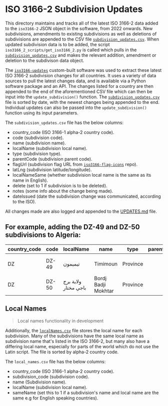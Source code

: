 # ISO 3166-2 Subdivision Updates

This directory maintains and tracks all of the latest ISO 3166-2 data added to the `iso3166-2` JSON object in the software, from 2022 onwards. New subdivisions, amendments to existing subdivisions as well as deletions of subdivisions are appended to the CSV file [`subdivision_updates.csv`](https://github.com/amckenna41/iso3166-2/blob/main/iso3166-2-updates/subdivision_updates.csv). When updated subdivision data is to be added, the script `iso3166_2_scripts/get_iso3166_2.py` is called which pulls in the [`subdivision_updates.csv`](https://github.com/amckenna41/iso3166-2/blob/main/iso3166-2-updates/subdivision_updates.csv) and makes the relevant addition, amendment or deletion to the subdivison data object.

The [`iso3166-updates`](https://github.com/amckenna41/iso3166-updates) custom-built software was used to extract these latest ISO 3166-2 subdivision changes for all countries. It uses a variety of data sources to pull the latest changes data, and is available via a Python software package and an API. The changes listed for a country are then appended to the end of the aforementioned CSV file which can then be input into the `update_subdivision()` function. The [`subdivision_updates.csv`](https://github.com/amckenna41/iso3166-2/blob/main/iso3166-2-updates/subdivision_updates.csv) file is sorted by date, with the newest changes being appended to the end. Individual updates can also be passed into the `update_subdivision()` function using its input parameters.

The `subdivision_updates.csv` file has the below columns:
* country_code (ISO 3166-1 alpha-2 country code).
* code (subdivision code).
* name (subdivision name).
* localName (subdivision local name).
* type (subdivision type).
* parentCode (subdivision parent code).
* flagUrl (subdivision flag URL from [`iso3166-flag-icons`](https://github.com/amckenna41/iso3166-flag-icons) repo).
* latLng (subdivision latitude/longitude).
* localNameSame (whether subdivision local name is the same as its name in English).
* delete (set to 1 if subdivision is to be deleted).
* notes (some info about the change being made).
* dateIssued (date the subdivision change was communicated, according to the ISO).

All changes made are also logged and appended to the [UPDATES.md][updates_md] file.

## For example, adding the DZ-49 and DZ-50 subdivisions to Algeria:

| country_code | code  | localName | name | type | parent_code | flag | latLng | localNameSame | delete | notes | dateIssued |
|--------------|-------|-----------|------|------|-------------|------|--------|-------------------|--------|-------|------------|
| DZ           | DZ-49 | تيميمون | Timimoun | Province |   |   | [29.262, 0.241] |  0 |  0 | Adding DZ-49 subdivision | 2022-11-29 | 
| DZ | DZ-50 | ولاية برج باجي مختار | Bordj Badji Mokhtar | Province |   |   | [21.680, 0.944] |  0 |  0 | Adding DZ-50 subdivision | 2022-11-29 |

## Local Names

> Local names functionality in development

Additionally, the [`localNames.csv`](https://github.com/amckenna41/iso3166-2/blob/main/iso3166-2-updates/local_names.csv) file stores the local name for each subdivision. Many of the subdivisions have the same local name as subdivision name that's listed in the ISO 3166-2, but many also have a differing local name, especially for parts of the world which do not use the Latin script. The file is sorted by alpha-2 country code.

The `local_names.csv` file has the below columns:

* country_code (ISO 3166-1 alpha-2 country code).
* subdivision_code (subdivision code).
* name (Subdivision name).
* localName (subdivision local name).
* sameName (set this to 1 if a subdivision's name and local name are the same e.g for English speaking countries).
<!-- * localNameOther (a dict of subdivision names and other local translations e.g Finland has local translations in Finish and Swedish, South Africa has local translations in Afrikaans, Sotho, Swahili and Ndebele etc). -->

[updates_md]: https://github.com/amckenna41/iso3166-2/blob/main/UPDATES.md